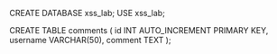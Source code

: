 CREATE DATABASE xss_lab;
USE xss_lab;

CREATE TABLE comments (
    id INT AUTO_INCREMENT PRIMARY KEY,
    username VARCHAR(50),
    comment TEXT
);



